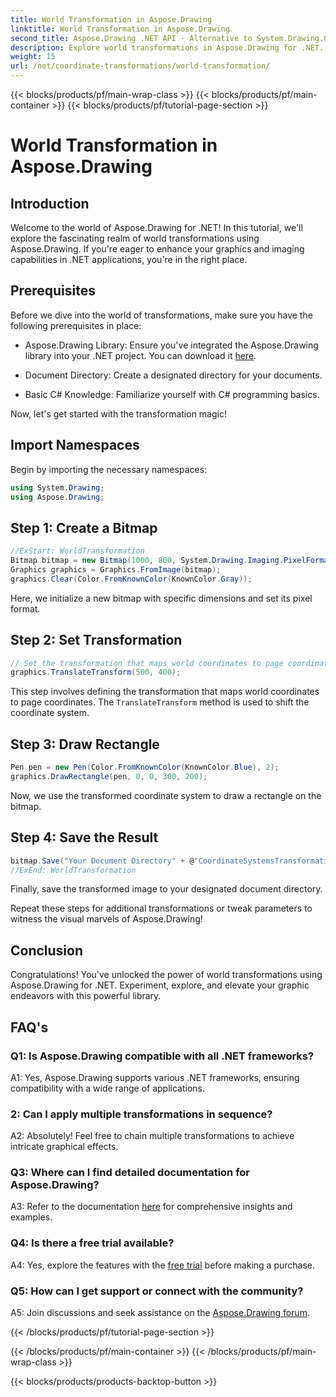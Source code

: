 ```yaml
---
title: World Transformation in Aspose.Drawing
linktitle: World Transformation in Aspose.Drawing
second_title: Aspose.Drawing .NET API - Alternative to System.Drawing.Common
description: Explore world transformations in Aspose.Drawing for .NET. Elevate your graphics with easy-to-follow steps.
weight: 15
url: /net/coordinate-transformations/world-transformation/
---
```


{{< blocks/products/pf/main-wrap-class >}}
{{< blocks/products/pf/main-container >}}
{{< blocks/products/pf/tutorial-page-section >}}

# World Transformation in Aspose.Drawing

## Introduction

Welcome to the world of Aspose.Drawing for .NET! In this tutorial, we'll explore the fascinating realm of world transformations using Aspose.Drawing. If you're eager to enhance your graphics and imaging capabilities in .NET applications, you're in the right place.

## Prerequisites

Before we dive into the world of transformations, make sure you have the following prerequisites in place:

- Aspose.Drawing Library: Ensure you've integrated the Aspose.Drawing library into your .NET project. You can download it [here](https://releases.aspose.com/drawing/net/).

- Document Directory: Create a designated directory for your documents.

- Basic C# Knowledge: Familiarize yourself with C# programming basics.

Now, let's get started with the transformation magic!

## Import Namespaces

Begin by importing the necessary namespaces:

```csharp
using System.Drawing;
using Aspose.Drawing;
```

## Step 1: Create a Bitmap

```csharp
//ExStart: WorldTransformation
Bitmap bitmap = new Bitmap(1000, 800, System.Drawing.Imaging.PixelFormat.Format32bppPArgb);
Graphics graphics = Graphics.FromImage(bitmap);
graphics.Clear(Color.FromKnownColor(KnownColor.Gray));
```

Here, we initialize a new bitmap with specific dimensions and set its pixel format.

## Step 2: Set Transformation

```csharp
// Set the transformation that maps world coordinates to page coordinates:
graphics.TranslateTransform(500, 400);
```

This step involves defining the transformation that maps world coordinates to page coordinates. The `TranslateTransform` method is used to shift the coordinate system.

## Step 3: Draw Rectangle

```csharp
Pen pen = new Pen(Color.FromKnownColor(KnownColor.Blue), 2);
graphics.DrawRectangle(pen, 0, 0, 300, 200);
```

Now, we use the transformed coordinate system to draw a rectangle on the bitmap.

## Step 4: Save the Result

```csharp
bitmap.Save("Your Document Directory" + @"CoordinateSystemsTransformations\WorldTransformation_out.png");
//ExEnd: WorldTransformation
```

Finally, save the transformed image to your designated document directory.

Repeat these steps for additional transformations or tweak parameters to witness the visual marvels of Aspose.Drawing!

## Conclusion

Congratulations! You've unlocked the power of world transformations using Aspose.Drawing for .NET. Experiment, explore, and elevate your graphic endeavors with this powerful library.

## FAQ's

### Q1: Is Aspose.Drawing compatible with all .NET frameworks?

A1: Yes, Aspose.Drawing supports various .NET frameworks, ensuring compatibility with a wide range of applications.

### 2: Can I apply multiple transformations in sequence?

A2: Absolutely! Feel free to chain multiple transformations to achieve intricate graphical effects.

### Q3: Where can I find detailed documentation for Aspose.Drawing?

A3: Refer to the documentation [here](https://reference.aspose.com/drawing/net/) for comprehensive insights and examples.

### Q4: Is there a free trial available?

A4: Yes, explore the features with the [free trial](https://releases.aspose.com/) before making a purchase.

### Q5: How can I get support or connect with the community?

A5: Join discussions and seek assistance on the [Aspose.Drawing forum](https://forum.aspose.com/c/diagram/17).

{{< /blocks/products/pf/tutorial-page-section >}}

{{< /blocks/products/pf/main-container >}}
{{< /blocks/products/pf/main-wrap-class >}}

{{< blocks/products/products-backtop-button >}}
